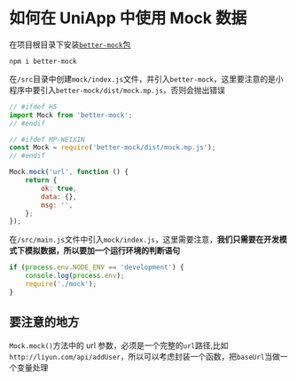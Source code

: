 <!-- Date: 2020-09-22 11:15 -->

# 如何在 UniApp 中使用 Mock 数据

在项目根目录下安装[`better-mock`包](https://lavyun.github.io/better-mock/)

```
npm i better-mock
```

在`/src`目录中创建`mock/index.js`文件，并引入`better-mock`，这里要注意的是小程序中要引入`better-mock/dist/mock.mp.js`，否则会抛出错误

```js
// #ifdef H5
import Mock from 'better-mock';
// #endif

// #ifdef MP-WEIXIN
const Mock = require('better-mock/dist/mock.mp.js');
// #endif

Mock.mock('url', function () {
    return {
        ok: true,
        data: {},
        msg: '',
    };
});
```

在`/src/main.js`文件中引入`mock/index.js`，这里需要注意，**我们只需要在开发模式下模拟数据，所以要加一个运行环境的判断语句**

```js
if (process.env.NODE_ENV == 'development') {
    console.log(process.env);
    require('./mock');
}
```

## 要注意的地方

`Mock.mock()`方法中的 url 参数，必须是一个完整的`url`路径,比如`http://liyun.com/api/addUser`，所以可以考虑封装一个函数，把`baseUrl`当做一个变量处理
